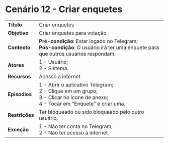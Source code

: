 # Cenário 12 - Criar enquetes

|                |                                                                                                                                        |
| -------------- | :------------------------------------------------------------------------------------------------------------------------------------- |
| **Título**     | Criar enquetes                                                                                                                         |
| **Objetivo**   | Criar enquetes para votação                                                                                                            |
| **Contexto**   | **Pré-condição**: Estar logado no Telegram;<br>**Pós-condição**: O usuário irá ter uma enquete para que outros usuários respondam.     |
| **Atores**     | 1 - Usuário;<br> 2 - Sistema.                                                                                                          |
| **Recursos**   | Acesso a internet                                                                                                                      |
| **Episódios**  | 1 - Abrir o aplicativo Telegram; <br>2 - Clique em um grupo; <br>3 - Clicar no ícone de anexo; <br>4 - Tocar em "Enquete" e criar uma. |
| **Restrições** | Ter bloqueado ou sido bloqueado pelo outro usuário.                                                                                    |
| **Exceção**    | 1 - Não ter conta no Telegram;<br> 2 - Não ter acesso à internet.                                                                      |
